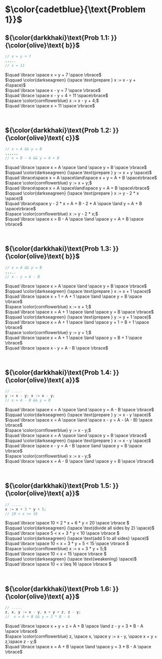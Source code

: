 # $\color{cadetblue}{\text{Problem 1}}$

## ${\color{darkkhaki}\text{Prob 1.1: }}{\color{olive}\text{ b}}$

```java
// x = y + 7  
.....
// x = 11  
```

$\quad \lbrace \space x = y + 7 \space \rbrace$  
$\qquad \color{darkseagreen} (\space \text{prepare } x := x - y + 4\space)$  
$\quad \lbrace \space x - y = 7 \space \rbrace$  
$\quad \lbrace \space x - y + 4 = 11 \space\rbrace$  
$\space \color{cornflowerblue} x := x - y + 4;$  
$\quad \lbrace \space x = 11 \space \rbrace$  

&nbsp;

## ${\color{darkkhaki}\text{Prob 1.2: }}{\color{olive}\text{ c}}$

```java
// x = A && y = B 
......
// x = B - A && y = A + B 
```

$\quad \lbrace \space x = A \space \land \space y = B \space \rbrace$  
$\qquad \color{darkseagreen} (\space \text{prepare } y := x + y \space)$  
$\quad \lbrace\space x = A \space\land\space x + y = A + B \space\rbrace$  
$\space \color{cornflowerblue} y := x + y;$  
$\quad \lbrace\space x = A \space\land\space y = A + B \space\rbrace$  
$\qquad \color{darkseagreen} (\space \text{prepare } x := y - 2 * x \space)$  
$\quad \lbrace\space y - 2 * x = A + B - 2 * A \space \land y = A + B \space\rbrace$  
$\space \color{cornflowerblue} x := y - 2 * x;$  
$\quad \lbrace \space x = B - A \space \land \space y = A + B \space \rbrace$  

&nbsp;

## ${\color{darkkhaki}\text{Prob 1.3: }}{\color{olive}\text{ b}}$

```java
// x = A && y = B 
.....
// x - y = A - B 
```

$\quad \lbrace \space x = A \space \land \space y = B \space \rbrace$  
$\qquad \color{darkseagreen} (\space \text{prepare } x := x + 1 \space)$  
$\quad \lbrace \space x + 1 = A + 1 \space \land \space y = B \space \rbrace$  
$\space \color{cornflowerblue} x := x + 1;$  
$\quad \lbrace \space x = A + 1 \space \land \space y = B \space \rbrace$  
$\qquad \color{darkseagreen} (\space \text{prepare } y := y + 1 \space)$  
$\quad \lbrace \space x = A + 1 \space \land \space y + 1 = B + 1 \space \rbrace$  
$\space \color{cornflowerblue} y := y + 1;$  
$\quad \lbrace \space x = A + 1 \space \land \space y = B + 1 \space \rbrace$  
$\quad \lbrace \space x - y = A - B \space \rbrace$  

&nbsp;

## ${\color{darkkhaki}\text{Prob 1.4: }}{\color{olive}\text{ a}}$

```java
// .....
y := x - y; x := x - y;
// x = A - B && y = B
```

$\quad \lbrace \space x = A \space \land \space y = A - B \space \rbrace$  
$\qquad \color{darkseagreen} (\space \text{prepare } y := x - y \space)$  
$\quad \lbrace \space x = A \space \land \space x - y = A - (A - B) \space \rbrace$  
$\space \color{cornflowerblue} y := x - y;$  
$\quad \lbrace \space x = A \space \land \space y = B \space \rbrace$  
$\qquad \color{darkseagreen} (\space \text{prepare } x := x - y \space)$  
$\quad \lbrace \space x - y = A - B \space \land \space  y = B \space \rbrace$  
$\space \color{cornflowerblue} x := x - y;$  
$\quad \lbrace \space x = A - B \space \land \space y = B \space \rbrace$  

&nbsp;

## ${\color{darkkhaki}\text{Prob 1.5: }}{\color{olive}\text{ a}}$

```java
// .....
x := x + 3 * y + 5;
// 10 < x <= 16
```

$\quad \lbrace \space 10 < 2 * x + 6 * y < 20 \space \rbrace $  
$\qquad  \color{darkseagreen} (\space \text{divide all sides by 2} \space)$  
$\quad \lbrace \space 5 < x + 3 * y < 10 \space \rbrace $  
$\qquad \color{darkseagreen} (\space \text{add 5 to all sides} \space)$  
$\quad \lbrace \space 10 < x + 3 * y + 5 < 15 \space \rbrace $  
$\space \color{cornflowerblue} x := x + 3 * y + 5;$  
$\quad \lbrace \space 10 < x < 15 \space \rbrace $  
$\qquad \color{darkseagreen} (\space \text{weakening} \space)$  
$\quad \lbrace \space 10 < x \leq 16 \space \rbrace $  

&nbsp;

## ${\color{darkkhaki}\text{Prob 1.6: }}{\color{olive}\text{ a}}$

```java
// .....
z, x, y := x - y, x + y + z, z - y; 
//  x = A + B && y = 3 * B - A
```

$\quad \lbrace \space  x + y + z = A + B \space \land z - y = 3 * B - A \space \rbrace$  
$\space \color{cornflowerblue} z, \space x, \space y := x - y, \space x + y + z,\space z - y;$  
$\quad \lbrace \space x = A + B \space \land \space y = 3 * B - A \space \rbrace$  

&nbsp;
